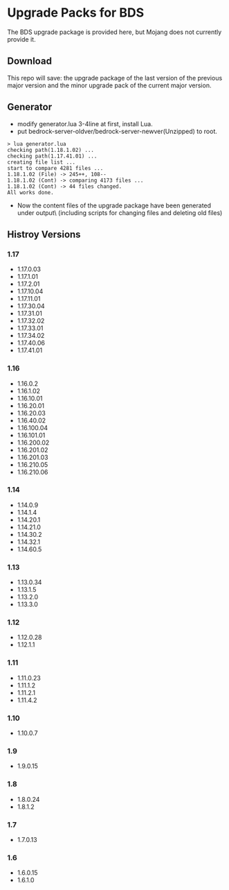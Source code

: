 # Upgrade Packs for BDS
The BDS upgrade package is provided here, but Mojang does not currently provide it.

## Download
This repo will save: the upgrade package of the last version of the previous major version and the minor upgrade pack of the current major version.

## Generator
 - modify generator.lua 3-4line at first, install Lua.
 - put bedrock-server-oldver/bedrock-server-newver(Unzipped) to root.
```
> lua generator.lua
checking path(1.18.1.02) ...
checking path(1.17.41.01) ...
creating file list ...
start to compare 4281 files ...
1.18.1.02 (File) -> 245++, 108--
1.18.1.02 (Cont) -> comparing 4173 files ...
1.18.1.02 (Cont) -> 44 files changed.
All works done.
```
 - Now the content files of the upgrade package have been generated under output\ (including scripts for changing files and deleting old files)

## Histroy Versions

### 1.17
 - 1.17.0.03
 - 1.17.1.01
 - 1.17.2.01
 - 1.17.10.04
 - 1.17.11.01
 - 1.17.30.04
 - 1.17.31.01
 - 1.17.32.02
 - 1.17.33.01
 - 1.17.34.02
 - 1.17.40.06
 - 1.17.41.01

### 1.16
 - 1.16.0.2
 - 1.16.1.02
 - 1.16.10.01
 - 1.16.20.01
 - 1.16.20.03
 - 1.16.40.02
 - 1.16.100.04
 - 1.16.101.01
 - 1.16.200.02
 - 1.16.201.02
 - 1.16.201.03
 - 1.16.210.05
 - 1.16.210.06

### 1.14
 - 1.14.0.9
 - 1.14.1.4
 - 1.14.20.1
 - 1.14.21.0
 - 1.14.30.2
 - 1.14.32.1
 - 1.14.60.5

### 1.13
 - 1.13.0.34
 - 1.13.1.5
 - 1.13.2.0
 - 1.13.3.0

### 1.12
 - 1.12.0.28
 - 1.12.1.1

### 1.11
 - 1.11.0.23
 - 1.11.1.2
 - 1.11.2.1
 - 1.11.4.2

### 1.10
 - 1.10.0.7

### 1.9
 - 1.9.0.15

### 1.8
 - 1.8.0.24
 - 1.8.1.2

### 1.7
 - 1.7.0.13

### 1.6
 - 1.6.0.15
 - 1.6.1.0

